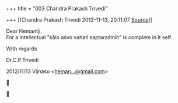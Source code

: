 +++
title = "003 Chandra Prakash Trivedi"

+++
[[Chandra Prakash Trivedi	2012-11-13, 20:11:07 [Source](https://groups.google.com/g/bvparishat/c/vQT2-vGsD5c)]]



Dear Hemantji,  
For a intellectual "kālo aśvo vahati saptaraśmiḥ" is complete in it self.  
  
With regards  
  
Dr.C.P.Trivedi  
  
  
  

2012/11/13 Vijnasu \<[heman...@gmail.com]()\>  





